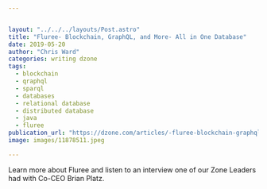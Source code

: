 ```yaml
---


layout: "../../../layouts/Post.astro"
title: "Fluree- Blockchain, GraphQL, and More- All in One Database"
date: 2019-05-20
author: "Chris Ward"
categories: writing dzone
tags: 
  - blockchain
  - qraphql
  - sparql
  - databases
  - relational database
  - distributed database
  - java
  - fluree
publication_url: "https://dzone.com/articles/-fluree-blockchain-graphql-and-more-all-in-one-dat"
image: images/11878511.jpeg

---
```

Learn more about Fluree and listen to an interview one of our Zone Leaders had with Co-CEO Brian Platz.

